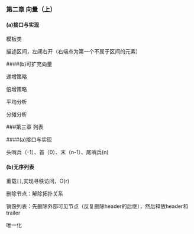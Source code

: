 ### 第二章 向量（上）

#### (a)接口与实现

模板类

描述区间，左闭右开（右端点为第一个不属于区间的元素）

####(b)可扩充向量

递增策略

倍增策略

平均分析

分摊分析

###第三章 列表

####(a)接口与实现

头哨兵（-1）、首（0）、末（n-1）、尾哨兵(n)

#### (b)无序列表

重载`[]`,实现寻秩访问，O(r)

删除节点：解除拓扑关系

销毁列表：先删除外部可见节点（反复删除header的后继），然后释放header和trailer

唯一化